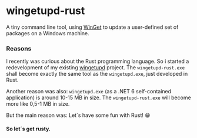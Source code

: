 # wingetupd-rust
A tiny command line tool, using [WinGet](https://docs.microsoft.com/en-us/windows/package-manager/winget) to update a user-defined set of packages on a Windows machine.

### Reasons
I recently was curious about the Rust programming language. So i started a redevelopment of my existing [wingetupd](https://github.com/MBODM/wingetupd) project. The `wingetupd-rust.exe` shall become exactly the same tool as the `wingetupd.exe`, just developed in Rust.

Another reason was also: `wingetupd.exe` (as a .NET 6 self-contained application) is around 10-15 MB in size. The `wingetupd-rust.exe` will become more like 0,5-1 MB in size.

But the main reason was: Let´s have some fun with Rust! 😁

#### So let´s get rusty.
